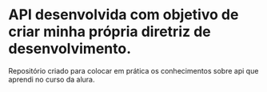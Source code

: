 # API desenvolvida com objetivo de criar minha própria diretriz de desenvolvimento.
Repositório criado para colocar em prática os conhecimentos sobre api que aprendi no curso da alura.
